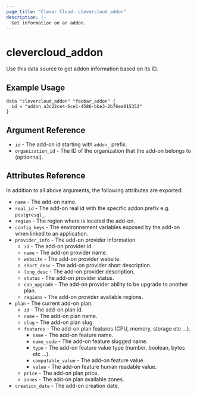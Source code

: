 ```yaml
---
page_title: "Clever Cloud: clevercloud_addon"
description: |-
  Get information on an addon.
---
```


# clevercloud_addon

Use this data source to get addon information based on its ID.

## Example Usage

```hcl
data "clevercloud_addon" "foobar_addon" {
  id = "addon_a3c22ce4-6ce1-4586-bbe3-2b76ea015352"
}
```

## Argument Reference

- `id` - The add-on id starting with `addon_` prefix.
- `organization_id` - The ID of the organization that the add-on belongs to (optionnal).

## Attributes Reference

In addition to all above arguments, the following attributes are exported:

- `name` - The add-on name.
- `real_id` - The add-on real id with the specific addon prefix e.g. `postgresql_`.
- `region` - The region where is located the add-on.
- `config_keys` - The environnement variables exposed by the add-on when linked to an application.
- `provider_info` - The add-on provider information.
  - `id` - The add-on provider id.
  - `name` - The add-on provider name.
  - `website` - The add-on provider website.
  - `short_desc` - The add-on provider short description.
  - `long_desc` - The add-on provider description.
  - `status` - The add-on provider status.
  - `can_upgrade` - The add-on provider ability to be upgrade to another plan.
  - `regions` - The add-on provider available regions.
- `plan` - The current add-on plan.
  - `id` - The add-on plan id.
  - `name` - The add-on plan name.
  - `slug` - The add-on plan slug.
  - `features` - The add-on plan features (CPU, memory, storage etc ...).
    - `name` - The add-on feature name.
    - `name_code` - The add-on feature slugged name.
    - `type` - The add-on feature value type (number, boolean, bytes etc ...).
    - `computable_value` - The add-on feature value.
    - `value` - The add-on feature human readable value.
  - `price` - The add-on plan price.
  - `zones` - The add-on plan available zones.
- `creation_date` - The add-on creation date.
